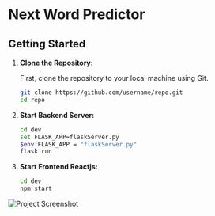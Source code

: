 # Next Word Predictor

## Getting Started

1. **Clone the Repository:**

   First, clone the repository to your local machine using Git.

   ```sh
   git clone https://github.com/username/repo.git
   cd repo
2. **Start Backend Server:**
   ```sh
   cd dev
   set FLASK_APP=flaskServer.py
   $env:FLASK_APP = "flaskServer.py"
   flask run
3. **Start Frontend Reactjs:**
   ```sh
   cd dev
   npm start
![Project Screenshot]([assets/screenshot.png](https://github.com/JalendraIITP/Next-Word-Predictor/blob/master/Next_Word_Predictor.jpg))
